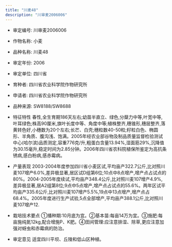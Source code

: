 ```yaml
---
title: "川麦48"
description: "川审麦2006006"
---
```

* 审定编号:  川审麦2006006

*  作物名称:  小麦

*  品种名称:  川麦48

*  审定年份:  2006

*  审定单位:  四川省

* 育种者:  四川省农业科学院作物研究所

*  申请者:  四川省农业科学院作物研究所

*  品种来源:  SW8188/SW8688

*  特征特性
春性,全生育期186天左右;幼苗半直立、绿色,分蘖力中等,叶宽中等,叶耳绿色;株高90厘米,旗叶长度中等、角度中等;植株整齐,穗锥形,穗层整齐,落黄转色好,小穗数为20个左右;长芒、白壳;穗粒数40-50粒;籽粒白色、椭圆形、半角质、腹沟浅、饱满。2005年经农业部谷物及制品质量监督检验测试中心(哈尔滨)品质测定,容重776克/升,粗蛋白含量13.94%,湿面筋29%,沉降值为30.15毫升,稳定时间为2.85分钟。2006年四川省农科院植保所鉴定为高抗条锈病,感白粉病,感赤霉病。

*  产量表现
2003-2004年度参加四川省小麦区试,平均亩产322.7公斤,比对照川麦107增产6.0%,差异极显著,居区试D组第6位;10点中8点增产,增产点占试点的80%。2004-2005年度续试,平均亩产348.4公斤,比对照川麦107增产4.9%,差异极显著,居A2组第8位;9点中5点增产,增产点占试点的55.6%。两年区试平均亩产335.6公斤,比对照川麦107增产5.5%,19点中13点增产,增产点占68.4%。2005年度进行生产试验,5点全部增产,平均亩产388.1公斤,比对照川麦107增产12.

*  栽培技术要点
①播种期:10月底为宜。②基本苗:每亩14万为宜。③施肥:每亩施纯氮12kg,配合增施P、K肥。④田间管理:应注意排湿、除草,更应注意加强对蚜虫和赤霉病的防治。

*  审定意见
适宜四川平坝、丘陵和低山区种植。
